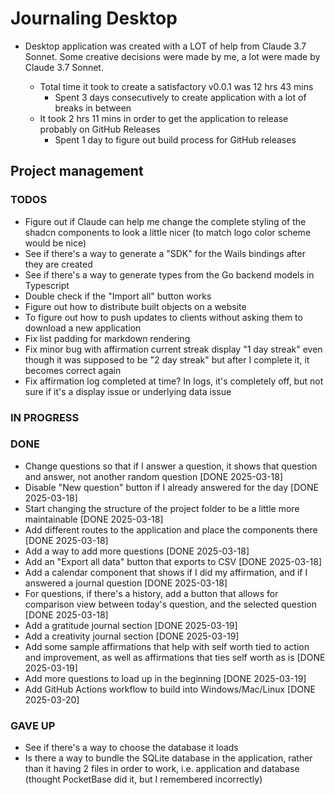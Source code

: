 # Journaling Desktop

- Desktop application was created with a LOT of help from Claude 3.7 Sonnet. Some creative decisions were made by me, a lot were made by Claude 3.7 Sonnet.

  - Total time it took to create a satisfactory v0.0.1 was 12 hrs 43 mins
    - Spent 3 days consecutively to create application with a lot of breaks in between
  - It took 2 hrs 11 mins in order to get the application to release probably on GitHub Releases
    - Spent 1 day to figure out build process for GitHub releases

## Project management

### TODOS

- Figure out if Claude can help me change the complete styling of the shadcn components to look a little nicer (to match logo color scheme would be nice)
- See if there's a way to generate a "SDK" for the Wails bindings after they are created
- See if there's a way to generate types from the Go backend models in Typescript
- Double check if the "Import all" button works
- Figure out how to distribute built objects on a website
- To figure out how to push updates to clients without asking them to download a new application
- Fix list padding for markdown rendering
- Fix minor bug with affirmation current streak display "1 day streak" even though it was supposed to be "2 day streak" but after I complete it, it becomes correct again
- Fix affirmation log completed at time? In logs, it's completely off, but not sure if it's a display issue or underlying data issue

### IN PROGRESS

### DONE

- Change questions so that if I answer a question, it shows that question and answer, not another random question [DONE 2025-03-18]
- Disable "New question" button if I already answered for the day [DONE 2025-03-18]
- Start changing the structure of the project folder to be a little more maintainable [DONE 2025-03-18]
- Add different routes to the application and place the components there [DONE 2025-03-18]
- Add a way to add more questions [DONE 2025-03-18]
- Add an "Export all data" button that exports to CSV [DONE 2025-03-18]
- Add a calendar component that shows if I did my affirmation, and if I answered a journal question [DONE 2025-03-18]
- For questions, if there's a history, add a button that allows for comparison view between today's question, and the selected question [DONE 2025-03-18]
- Add a gratitude journal section [DONE 2025-03-19]
- Add a creativity journal section [DONE 2025-03-19]
- Add some sample affirmations that help with self worth tied to action and improvement, as well as affirmations that ties self worth as is [DONE 2025-03-19]
- Add more questions to load up in the beginning [DONE 2025-03-19]
- Add GitHub Actions workflow to build into Windows/Mac/Linux [DONE 2025-03-20]

### GAVE UP

- See if there's a way to choose the database it loads
- Is there a way to bundle the SQLite database in the application, rather than it having 2 files in order to work, i.e. application and database (thought PocketBase did it, but I remembered incorrectly)
